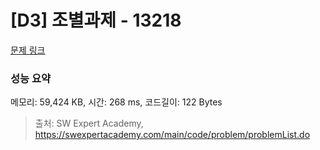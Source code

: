 # [D3] 조별과제 - 13218 

[문제 링크](https://swexpertacademy.com/main/code/problem/problemDetail.do?contestProbId=AXzjvCCq-PwDFASs) 

### 성능 요약

메모리: 59,424 KB, 시간: 268 ms, 코드길이: 122 Bytes



> 출처: SW Expert Academy, https://swexpertacademy.com/main/code/problem/problemList.do